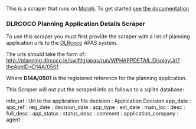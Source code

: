 This is a scraper that runs on [Morph](https://morph.io). To get started [see the documentation](https://morph.io/documentation)

### DLRCOCO Planning Application Details Scraper
To use this scraper you must first provide the scraper with a list of planning application urls to the [DLRcoco](http://planning.dlrcoco.ie/swiftlg/apas/run/WPHAPPDETAIL.Display) APAS system.

The urls should take the form of:
    http://planning.dlrcoco.ie/swiftlg/apas/run/WPHAPPDETAIL.DisplayUrl?theApnID=D14A/0501

Where **D14A/0501** is the registered reference for the planning application.

This Scraper will out put the scraped info as follows to a sqllite database:

info_url : Url to the application file
decision : Application Decision
app_date : 
app_ref : 
reg_date : 
decision_date : 
app_type : 
ext_date : 
main_loc : 
desc : 
full_desc : 
app_status : 
status_desc : 
comment : 
application_company : 
agent :
